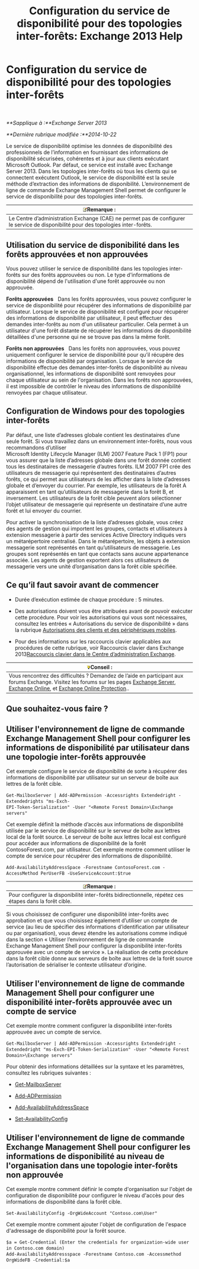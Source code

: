 ﻿---
title: 'Configuration du service de disponibilité pour des topologies inter-forêts: Exchange 2013 Help'
TOCTitle: Configuration du service de disponibilité pour des topologies inter-forêts
ms:assetid: f1e7d407-f0d3-47a7-8cc3-03c5980445d5
ms:mtpsurl: https://technet.microsoft.com/fr-fr/library/Bb125182(v=EXCHG.150)
ms:contentKeyID: 52063023
ms.date: 04/24/2018
mtps_version: v=EXCHG.150
ms.translationtype: HT
---

# Configuration du service de disponibilité pour des topologies inter-forêts

 

_**Sapplique à :**Exchange Server 2013_

_**Dernière rubrique modifiée :**2014-10-22_

Le service de disponibilité optimise les données de disponibilité des professionnels de l’information en fournissant des informations de disponibilité sécurisées, cohérentes et à jour aux clients exécutant Microsoft Outlook. Par défaut, ce service est installé avec Exchange Server 2013. Dans les topologies inter-forêts où tous les clients qui se connectent exécutent Outlook, le service de disponibilité est la seule méthode d’extraction des informations de disponibilité. L’environnement de ligne de commande Exchange Management Shell permet de configurer le service de disponibilité pour des topologies inter-forêts.

<table>
<thead>
<tr class="header">
<th><img src="images/JJ159664.note(EXCHG.150).gif" title="Remarque" alt="Remarque" />Remarque :</th>
</tr>
</thead>
<tbody>
<tr class="odd">
<td>Le Centre d’administration Exchange (CAE) ne permet pas de configurer le service de disponibilité pour des topologies inter-forêts.</td>
</tr>
</tbody>
</table>


## Utilisation du service de disponibilité dans les forêts approuvées et non approuvées

Vous pouvez utiliser le service de disponibilité dans les topologies inter-forêts sur des forêts approuvées ou non. Le type d'informations de disponibilité dépend de l'utilisation d'une forêt approuvée ou non approuvée.

**Forêts approuvées**   Dans les forêts approuvées, vous pouvez configurer le service de disponibilité pour récupérer des informations de disponibilité par utilisateur. Lorsque le service de disponibilité est configuré pour récupérer des informations de disponibilité par utilisateur, il peut effectuer des demandes inter-forêts au nom d'un utilisateur particulier. Cela permet à un utilisateur d'une forêt distante de récupérer les informations de disponibilité détaillées d'une personne qui ne se trouve pas dans la même forêt.

**Forêts non approuvées**   Dans les forêts non approuvées, vous pouvez uniquement configurer le service de disponibilité pour qu’il récupère des informations de disponibilité par organisation. Lorsque le service de disponibilité effectue des demandes inter-forêts de disponibilité au niveau organisationnel, les informations de disponibilité sont renvoyées pour chaque utilisateur au sein de l'organisation. Dans les forêts non approuvées, il est impossible de contrôler le niveau des informations de disponibilité renvoyées par chaque utilisateur.

## Configuration de Windows pour des topologies inter-forêts

Par défaut, une liste d’adresses globale contient les destinataires d’une seule forêt. Si vous travaillez dans un environnement inter-forêts, nous vous recommandons d’utiliser Microsoft Identity Lifecycle Manager (ILM) 2007 Feature Pack 1 (FP1) pour vous assurer que la liste d’adresses globale dans une forêt donnée contient tous les destinataires de messagerie d’autres forêts. ILM 2007 FP1 crée des utilisateurs de messagerie qui représentent des destinataires d’autres forêts, ce qui permet aux utilisateurs de les afficher dans la liste d’adresses globale et d’envoyer du courrier. Par exemple, les utilisateurs de la forêt A apparaissent en tant qu’utilisateurs de messagerie dans la forêt B, et inversement. Les utilisateurs de la forêt cible peuvent alors sélectionner l’objet utilisateur de messagerie qui représente un destinataire d’une autre forêt et lui envoyer du courrier.

Pour activer la synchronisation de la liste d’adresses globale, vous créez des agents de gestion qui importent les groupes, contacts et utilisateurs à extension messagerie à partir des services Active Directory indiqués vers un métarépertoire centralisé. Dans le métarépertoire, les objets à extension messagerie sont représentés en tant qu’utilisateurs de messagerie. Les groupes sont représentés en tant que contacts sans aucune appartenance associée. Les agents de gestion exportent alors ces utilisateurs de messagerie vers une unité d’organisation dans la forêt cible spécifiée.

## Ce qu’il faut savoir avant de commencer

  - Durée d’exécution estimée de chaque procédure : 5 minutes.

  - Des autorisations doivent vous être attribuées avant de pouvoir exécuter cette procédure. Pour voir les autorisations qui vous sont nécessaires, consultez les entrées « Autorisations du service de disponibilité » dans la rubrique [Autorisations des clients et des périphériques mobiles](clients-and-mobile-devices-permissions-exchange-2013-help.md).

  - Pour des informations sur les raccourcis clavier applicables aux procédures de cette rubrique, voir Raccourcis clavier dans Exchange 2013[Raccourcis clavier dans le Centre d’administration Exchange](keyboard-shortcuts-in-the-exchange-admin-center-exchange-online-protection-help.md).

<table>
<thead>
<tr class="header">
<th><img src="images/Bb125224.tip(EXCHG.150).gif" title="Conseil" alt="Conseil" />Conseil :</th>
</tr>
</thead>
<tbody>
<tr class="odd">
<td>Vous rencontrez des difficultés ? Demandez de l’aide en participant aux forums Exchange. Visitez les forums sur les pages <a href="https://go.microsoft.com/fwlink/p/?linkid=60612">Exchange Server</a>, <a href="https://go.microsoft.com/fwlink/p/?linkid=267542">Exchange Online</a>, et <a href="https://go.microsoft.com/fwlink/p/?linkid=285351">Exchange Online Protection</a>..</td>
</tr>
</tbody>
</table>


## Que souhaitez-vous faire ?

## Utiliser l'environnement de ligne de commande Exchange Management Shell pour configurer les informations de disponibilité par utilisateur dans une topologie inter-forêts approuvée

Cet exemple configure le service de disponibilité de sorte à récupérer des informations de disponibilité par utilisateur sur un serveur de boîte aux lettres de la forêt cible.

    Get-MailboxServer | Add-ADPermission -Accessrights Extendedright -Extendedrights "ms-Exch-
    EPI-Token-Serialization" -User "<Remote Forest Domain>\Exchange servers"

Cet exemple définit la méthode d’accès aux informations de disponibilité utilisée par le service de disponibilité sur le serveur de boîte aux lettres local de la forêt source. Le serveur de boîte aux lettres local est configuré pour accéder aux informations de disponibilité de la forêt ContosoForest.com, par utilisateur. Cet exemple montre comment utiliser le compte de service pour récupérer des informations de disponibilité.

    Add-AvailabilityAddressSpace -Forestname ContosoForest.com -AccessMethod PerUserFB -UseServiceAccount:$true

<table>
<thead>
<tr class="header">
<th><img src="images/JJ159664.note(EXCHG.150).gif" title="Remarque" alt="Remarque" />Remarque :</th>
</tr>
</thead>
<tbody>
<tr class="odd">
<td>Pour configurer la disponibilité inter-forêts bidirectionnelle, répétez ces étapes dans la forêt cible.</td>
</tr>
</tbody>
</table>


Si vous choisissez de configurer une disponibilité inter-forêts avec approbation et que vous choisissez également d’utiliser un compte de service (au lieu de spécifier des informations d’identification par utilisateur ou par organisation), vous devez étendre les autorisations comme indiqué dans la section « Utiliser l’environnement de ligne de commande Exchange Management Shell pour configurer la disponibilité inter-forêts approuvée avec un compte de service ». La réalisation de cette procédure dans la forêt cible donne aux serveurs de boîte aux lettres de la forêt source l’autorisation de sérialiser le contexte utilisateur d’origine.

## Utiliser l'environnement de ligne de commande Management Shell pour configurer une disponibilité inter-forêts approuvée avec un compte de service

Cet exemple montre comment configurer la disponibilité inter-forêts approuvée avec un compte de service.

    Get-MailboxServer | Add-ADPermission -Accessrights Extendedright -Extendedright "ms-Exch-EPI-Token-Serialization" -User "<Remote Forest Domain>\Exchange servers"

Pour obtenir des informations détaillées sur la syntaxe et les paramètres, consultez les rubriques suivantes :

  - [Get-MailboxServer](https://technet.microsoft.com/fr-fr/library/bb123539\(v=exchg.150\))

  - [Add-ADPermission](https://technet.microsoft.com/fr-fr/library/bb124403\(v=exchg.150\))

  - [Add-AvailabilityAddressSpace](https://technet.microsoft.com/fr-fr/library/bb124122\(v=exchg.150\))

  - [Set-AvailabilityConfig](https://technet.microsoft.com/fr-fr/library/bb124103\(v=exchg.150\))

## Utiliser l'environnement de ligne de commande Exchange Management Shell pour configurer les informations de disponibilité au niveau de l'organisation dans une topologie inter-forêts non approuvée

Cet exemple montre comment définir le compte d'organisation sur l'objet de configuration de disponibilité pour configurer le niveau d'accès pour des informations de disponibilité dans la forêt cible.

    Set-AvailabilityConfig -OrgWideAccount "Contoso.com\User"

Cet exemple montre comment ajouter l'objet de configuration de l'espace d'adressage de disponibilité pour la forêt source.

    $a = Get-Credential (Enter the credentials for organization-wide user in Contoso.com domain)
    Add-AvailabilityAddressspace -Forestname Contoso.com -Accessmethod OrgWideFB -Credential:$a

